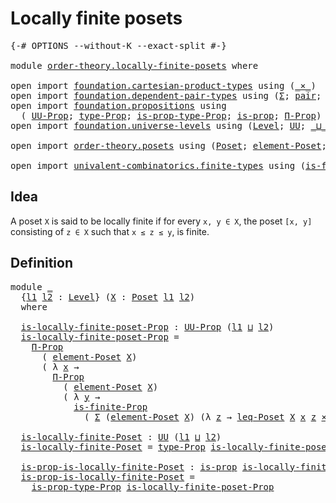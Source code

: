 # Locally finite posets

<pre class="Agda"><a id="34" class="Symbol">{-#</a> <a id="38" class="Keyword">OPTIONS</a> <a id="46" class="Pragma">--without-K</a> <a id="58" class="Pragma">--exact-split</a> <a id="72" class="Symbol">#-}</a>

<a id="77" class="Keyword">module</a> <a id="84" href="order-theory.locally-finite-posets.html" class="Module">order-theory.locally-finite-posets</a> <a id="119" class="Keyword">where</a>

<a id="126" class="Keyword">open</a> <a id="131" class="Keyword">import</a> <a id="138" href="foundation.cartesian-product-types.html" class="Module">foundation.cartesian-product-types</a> <a id="173" class="Keyword">using</a> <a id="179" class="Symbol">(</a><a id="180" href="foundation-core.cartesian-product-types.html#577" class="Function Operator">_×_</a><a id="183" class="Symbol">)</a>
<a id="185" class="Keyword">open</a> <a id="190" class="Keyword">import</a> <a id="197" href="foundation.dependent-pair-types.html" class="Module">foundation.dependent-pair-types</a> <a id="229" class="Keyword">using</a> <a id="235" class="Symbol">(</a><a id="236" href="foundation-core.dependent-pair-types.html#502" class="Record">Σ</a><a id="237" class="Symbol">;</a> <a id="239" href="foundation-core.dependent-pair-types.html#575" class="InductiveConstructor">pair</a><a id="243" class="Symbol">;</a> <a id="245" href="foundation-core.dependent-pair-types.html#592" class="Field">pr1</a><a id="248" class="Symbol">;</a> <a id="250" href="foundation-core.dependent-pair-types.html#604" class="Field">pr2</a><a id="253" class="Symbol">)</a>
<a id="255" class="Keyword">open</a> <a id="260" class="Keyword">import</a> <a id="267" href="foundation.propositions.html" class="Module">foundation.propositions</a> <a id="291" class="Keyword">using</a>
  <a id="299" class="Symbol">(</a> <a id="301" href="foundation-core.propositions.html#1322" class="Function">UU-Prop</a><a id="308" class="Symbol">;</a> <a id="310" href="foundation-core.propositions.html#1424" class="Function">type-Prop</a><a id="319" class="Symbol">;</a> <a id="321" href="foundation-core.propositions.html#1491" class="Function">is-prop-type-Prop</a><a id="338" class="Symbol">;</a> <a id="340" href="foundation-core.propositions.html#1246" class="Function">is-prop</a><a id="347" class="Symbol">;</a> <a id="349" href="foundation.propositions.html#1941" class="Function">Π-Prop</a><a id="355" class="Symbol">)</a>
<a id="357" class="Keyword">open</a> <a id="362" class="Keyword">import</a> <a id="369" href="foundation.universe-levels.html" class="Module">foundation.universe-levels</a> <a id="396" class="Keyword">using</a> <a id="402" class="Symbol">(</a><a id="403" href="Agda.Primitive.html#597" class="Postulate">Level</a><a id="408" class="Symbol">;</a> <a id="410" href="foundation-core.universe-levels.html#222" class="Primitive">UU</a><a id="412" class="Symbol">;</a> <a id="414" href="Agda.Primitive.html#810" class="Primitive Operator">_⊔_</a><a id="417" class="Symbol">)</a>

<a id="420" class="Keyword">open</a> <a id="425" class="Keyword">import</a> <a id="432" href="order-theory.posets.html" class="Module">order-theory.posets</a> <a id="452" class="Keyword">using</a> <a id="458" class="Symbol">(</a><a id="459" href="order-theory.posets.html#731" class="Function">Poset</a><a id="464" class="Symbol">;</a> <a id="466" href="order-theory.posets.html#1145" class="Function">element-Poset</a><a id="479" class="Symbol">;</a> <a id="481" href="order-theory.posets.html#1280" class="Function">leq-Poset</a><a id="490" class="Symbol">)</a>

<a id="493" class="Keyword">open</a> <a id="498" class="Keyword">import</a> <a id="505" href="univalent-combinatorics.finite-types.html" class="Module">univalent-combinatorics.finite-types</a> <a id="542" class="Keyword">using</a> <a id="548" class="Symbol">(</a><a id="549" href="univalent-combinatorics.finite-types.html#3560" class="Function">is-finite-Prop</a><a id="563" class="Symbol">)</a>
</pre>
## Idea

A poset `X` is said to be locally finite if for every `x, y ∈ X`, the poset `[x, y]` consisting of `z ∈ X` such that `x ≤ z ≤ y`, is finite.

## Definition

<pre class="Agda"><a id="744" class="Keyword">module</a> <a id="751" href="order-theory.locally-finite-posets.html#751" class="Module">_</a>
  <a id="755" class="Symbol">{</a><a id="756" href="order-theory.locally-finite-posets.html#756" class="Bound">l1</a> <a id="759" href="order-theory.locally-finite-posets.html#759" class="Bound">l2</a> <a id="762" class="Symbol">:</a> <a id="764" href="Agda.Primitive.html#597" class="Postulate">Level</a><a id="769" class="Symbol">}</a> <a id="771" class="Symbol">(</a><a id="772" href="order-theory.locally-finite-posets.html#772" class="Bound">X</a> <a id="774" class="Symbol">:</a> <a id="776" href="order-theory.posets.html#731" class="Function">Poset</a> <a id="782" href="order-theory.locally-finite-posets.html#756" class="Bound">l1</a> <a id="785" href="order-theory.locally-finite-posets.html#759" class="Bound">l2</a><a id="787" class="Symbol">)</a>
  <a id="791" class="Keyword">where</a>
  
  <a id="802" href="order-theory.locally-finite-posets.html#802" class="Function">is-locally-finite-poset-Prop</a> <a id="831" class="Symbol">:</a> <a id="833" href="foundation-core.propositions.html#1322" class="Function">UU-Prop</a> <a id="841" class="Symbol">(</a><a id="842" href="order-theory.locally-finite-posets.html#756" class="Bound">l1</a> <a id="845" href="Agda.Primitive.html#810" class="Primitive Operator">⊔</a> <a id="847" href="order-theory.locally-finite-posets.html#759" class="Bound">l2</a><a id="849" class="Symbol">)</a>
  <a id="853" href="order-theory.locally-finite-posets.html#802" class="Function">is-locally-finite-poset-Prop</a> <a id="882" class="Symbol">=</a>
    <a id="888" href="foundation.propositions.html#1941" class="Function">Π-Prop</a>
      <a id="901" class="Symbol">(</a> <a id="903" href="order-theory.posets.html#1145" class="Function">element-Poset</a> <a id="917" href="order-theory.locally-finite-posets.html#772" class="Bound">X</a><a id="918" class="Symbol">)</a>
      <a id="926" class="Symbol">(</a> <a id="928" class="Symbol">λ</a> <a id="930" href="order-theory.locally-finite-posets.html#930" class="Bound">x</a> <a id="932" class="Symbol">→</a>
        <a id="942" href="foundation.propositions.html#1941" class="Function">Π-Prop</a>
          <a id="959" class="Symbol">(</a> <a id="961" href="order-theory.posets.html#1145" class="Function">element-Poset</a> <a id="975" href="order-theory.locally-finite-posets.html#772" class="Bound">X</a><a id="976" class="Symbol">)</a>
          <a id="988" class="Symbol">(</a> <a id="990" class="Symbol">λ</a> <a id="992" href="order-theory.locally-finite-posets.html#992" class="Bound">y</a> <a id="994" class="Symbol">→</a>
            <a id="1008" href="univalent-combinatorics.finite-types.html#3560" class="Function">is-finite-Prop</a>
              <a id="1037" class="Symbol">(</a> <a id="1039" href="foundation-core.dependent-pair-types.html#502" class="Record">Σ</a> <a id="1041" class="Symbol">(</a><a id="1042" href="order-theory.posets.html#1145" class="Function">element-Poset</a> <a id="1056" href="order-theory.locally-finite-posets.html#772" class="Bound">X</a><a id="1057" class="Symbol">)</a> <a id="1059" class="Symbol">(λ</a> <a id="1062" href="order-theory.locally-finite-posets.html#1062" class="Bound">z</a> <a id="1064" class="Symbol">→</a> <a id="1066" href="order-theory.posets.html#1280" class="Function">leq-Poset</a> <a id="1076" href="order-theory.locally-finite-posets.html#772" class="Bound">X</a> <a id="1078" href="order-theory.locally-finite-posets.html#930" class="Bound">x</a> <a id="1080" href="order-theory.locally-finite-posets.html#1062" class="Bound">z</a> <a id="1082" href="foundation-core.cartesian-product-types.html#577" class="Function Operator">×</a> <a id="1084" href="order-theory.posets.html#1280" class="Function">leq-Poset</a> <a id="1094" href="order-theory.locally-finite-posets.html#772" class="Bound">X</a> <a id="1096" href="order-theory.locally-finite-posets.html#1062" class="Bound">z</a> <a id="1098" href="order-theory.locally-finite-posets.html#992" class="Bound">y</a><a id="1099" class="Symbol">))))</a>

  <a id="1107" href="order-theory.locally-finite-posets.html#1107" class="Function">is-locally-finite-Poset</a> <a id="1131" class="Symbol">:</a> <a id="1133" href="foundation-core.universe-levels.html#222" class="Primitive">UU</a> <a id="1136" class="Symbol">(</a><a id="1137" href="order-theory.locally-finite-posets.html#756" class="Bound">l1</a> <a id="1140" href="Agda.Primitive.html#810" class="Primitive Operator">⊔</a> <a id="1142" href="order-theory.locally-finite-posets.html#759" class="Bound">l2</a><a id="1144" class="Symbol">)</a>
  <a id="1148" href="order-theory.locally-finite-posets.html#1107" class="Function">is-locally-finite-Poset</a> <a id="1172" class="Symbol">=</a> <a id="1174" href="foundation-core.propositions.html#1424" class="Function">type-Prop</a> <a id="1184" href="order-theory.locally-finite-posets.html#802" class="Function">is-locally-finite-poset-Prop</a>

  <a id="1216" href="order-theory.locally-finite-posets.html#1216" class="Function">is-prop-is-locally-finite-Poset</a> <a id="1248" class="Symbol">:</a> <a id="1250" href="foundation-core.propositions.html#1246" class="Function">is-prop</a> <a id="1258" href="order-theory.locally-finite-posets.html#1107" class="Function">is-locally-finite-Poset</a>
  <a id="1284" href="order-theory.locally-finite-posets.html#1216" class="Function">is-prop-is-locally-finite-Poset</a> <a id="1316" class="Symbol">=</a>
    <a id="1322" href="foundation-core.propositions.html#1491" class="Function">is-prop-type-Prop</a> <a id="1340" href="order-theory.locally-finite-posets.html#802" class="Function">is-locally-finite-poset-Prop</a>
</pre>